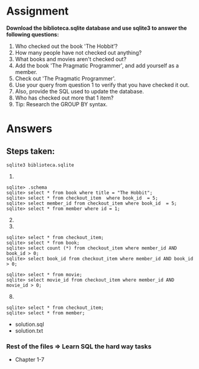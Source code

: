 # Assignment

**Download the biblioteca.sqlite database and use sqlite3 to answer the following questions:**

1. Who checked out the book 'The Hobbit’?
2. How many people have not checked out anything?
3. What books and movies aren't checked out?
4. Add the book 'The Pragmatic Programmer', and add yourself as a member.
5. Check out 'The Pragmatic Programmer'.
6. Use your query from question 1 to verify that you have checked it out.
7. Also, provide the SQL used to update the database.
8. Who has checked out more that 1 item?
9. Tip: Research the GROUP BY syntax.

# Answers

## Steps taken:

```
sqlite3 biblioteca.sqlite
```
1.

```
sqlite> .schema
sqlite> select * from book where title = "The Hobbit";
sqlite> select * from checkout_item  where book_id  = 5;
sqlite> select member_id from checkout_item where book_id  = 5;
sqlite> select * from member where id = 1;
```
2.

3.
```
sqlite> select * from checkout_item;
sqlite> select * from book;
sqlite> select count (*) from checkout_item where member_id AND book_id > 0;
sqlite> select book_id from checkout_item where member_id AND book_id > 0;

sqlite> select * from movie;
sqlite> select movie_id from checkout_item where member_id AND movie_id > 0;
```
8.
```
sqlite> select * from checkout_item;
sqlite> select * from member;
```

* solution.sql
* solution.txt

### Rest of the files => Learn SQL the hard way tasks
- Chapter 1-7
